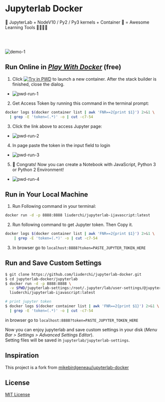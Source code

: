 # Jupyterlab Docker

📙 JupyterLab + NodeV10 / Py2 / Py3 kernels + Container 🐳 = Awesome Learning Tools 👩‍💻👨‍💻

<br/>
<br/>

![demo-1][demo-1]

## Run Online in [_Play With Docker_][pwd-link] (free)

1. Click [![Try in PWD][try-pwd-img]][try-pwd-link] to launch a new container. After the stack builder is finished, close the dialog.

  - ![pwd-run-1][pwd-run-1]

2. Get Access Token by running this command in the terminal prompt:

  ```sh
  docker logs $(docker container list | awk 'FNR==2{print $1}') 2>&1 \
    | grep -E 'token=(.*)' -o | cut -c7-54
  ```

3. Click the link above to access Jupyter page:

  - ![pwd-run-2][pwd-run-2]

4. In page paste the token in the input field to login

  - ![pwd-run-3][pwd-run-3]

5. 🎉 Congrats! Now you can create a Notebook with JavaScript, Python 3 or Python 2 Environment!

  - ![pwd-run-4][demo-1]

## Run in Your Local Machine

1. Run Following command in your terminal:

  ```bash
  docker run -d -p 8888:8888 liuderchi/jupyterlab-ijavascript:latest
  ```

2. Run following command to get Jupyter token. Then Copy it.

  ```bash
  docker logs $(docker container list | awk 'FNR==2{print $1}') 2>&1 \
      | grep -E 'token=(.*)' -o | cut -c7-54
  ```

3. In browser go to `localhost:8888?token=PASTE_JUPYTER_TOKEN_HERE`


## Run and Save Custom Settings

```bash
$ git clone https://github.com/liuderchi/jupyterlab-docker.git
$ cd jupyterlab-docker/jupyterlab
$ docker run -d -p 8888:8888 \
  -v $PWD/jupyterlab-settings:/root/.jupyter/lab/user-settings/@jupyterlab \
  liuderchi/jupyterlab-ijavascript:latest

# print jupyter token
$ docker logs $(docker container list | awk 'FNR==2{print $1}') 2>&1 \
  | grep -E 'token=(.*)' -o | cut -c7-54
```

in browser go to `localhost:8888?token=PASTE_JUPYTER_TOKEN_HERE`

Now you can enjoy jupyterlab and save custom settings in your disk (_Menu Bar > Settings > Advanced Settings Editor_). \
Setting files will be saved in `jupyterlab/jupyterlab-settings`.

## Inspiration

This project is a fork from [mikebirdgeneau/jupyterlab-docker][mikebirdgeneau/jupyterlab-docker]

## License

[MIT License][mit-license]

[demo-1]: https://user-images.githubusercontent.com/4994705/44621173-e8142400-a8d3-11e8-9d1f-01abc34e3064.png
[pwd-link]: https://labs.play-with-docker.com/
[try-pwd-img]: https://cdn.rawgit.com/play-with-docker/stacks/cff22438/assets/images/button.png
[try-pwd-link]: http://play-with-docker.com?stack=https://raw.githubusercontent.com/liuderchi/jupyterlab-docker/master/stack.yml
[pwd-run-1]: https://user-images.githubusercontent.com/4994705/44618078-d87be780-a8a1-11e8-9226-7f36616f90cc.png
[pwd-run-2]: https://user-images.githubusercontent.com/4994705/42303031-6e6cbebe-8051-11e8-8dea-928481c0f4e4.png
[pwd-run-3]: https://user-images.githubusercontent.com/4994705/44618015-c51c4c80-a8a0-11e8-903a-5627ee53a153.png
[mikebirdgeneau/jupyterlab-docker]: https://github.com/mikebirdgeneau/jupyterlab-docker
[mit-license]: https://liuderchi.mit-license.org/ 'mit-license'
